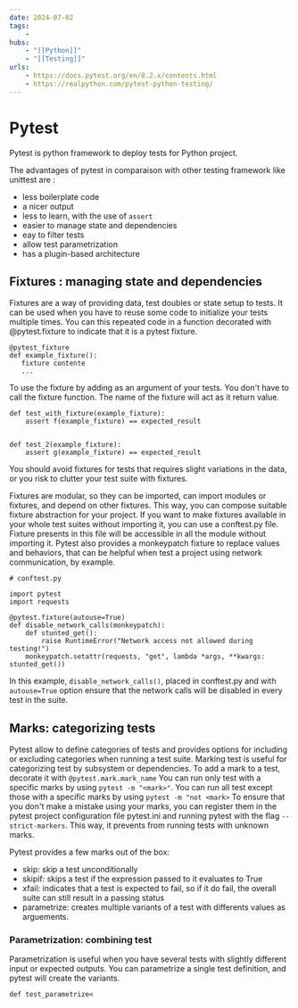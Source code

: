 ```yaml
---
date: 2024-07-02
tags:
    -
hubs:
    - "[[Python]]"
    - "[[Testing]]"
urls:
    - https://docs.pytest.org/en/8.2.x/contents.html
    - https://realpython.com/pytest-python-testing/
---
```


# Pytest 

Pytest is python framework to deploy tests for Python project.

The advantages of pytest in comparaison with other testing framework like unittest are :
 - less boilerplate code
 - a nicer output
 - less to learn, with the use of `assert`
 - easier to manage state and dependencies
 - eay to filter tests
 - allow test parametrization
 - has a plugin-based architecture


 ## Fixtures : managing state and dependencies

 Fixtures are a way of providing data, test doubles or state setup to tests.
 It can be used when you have to reuse some code to initialize your tests multiple times. You can this repeated code in a function
 decorated with @pytest.fixture to indicate that it is a pytest fixture.
 ```
 @pytest_fixture
 def example_fixture():
    fixture contente
    ...
 ```

To use the fixture by adding as an argument of your tests. You don't have to call the fixture function. The name of the fixture will act as it return value.
```
def test_with_fixture(example_fixture):
    assert f(example_fixture) == expected_result


def test_2(example_fixture):
    assert g(example_fixture) == expected_result
```

You should avoid fixtures for tests that requires slight variations in the data, or you risk to clutter your test suite with fixtures.

Fixtures are modular, so they can be imported, can import modules or fixtures, and depend on other fixtures. This way, you can compose suitable fixture abstraction 
for your project.
If you want to make fixtures available in your whole test suites without importing it, you can use a conftest.py file. Fixture presents in this file will be accessible
in all the module without importing it.
Pytest also provides a monkeypatch fixture to replace values and behaviors, that can be helpful when test a project using network communication, by example.

```
# conftest.py

import pytest
import requests

@pytest.fixture(autouse=True)
def disable_network_calls(monkeypatch):
    def stunted_get():
        raise RuntimeError("Network access not allowed during testing!")
    monkeypatch.setattr(requests, "get", lambda *args, **kwargs: stunted_get())
```
In this example, ```disable_network_calls()```, placed in conftest.py and with ```autouse=True``` option ensure that the network calls
will be disabled in every test in the suite. 

## Marks: categorizing tests

Pytest allow to define categories of tests and provides options for including or excluding categories when running a test suite.
Marking test is useful for categorizing test by subsystem or dependencies. 
To add a mark to a test, decorate it with ```@pytest.mark.mark_name```
You can run only test with a specific marks by using ```pytest -m "<mark>"```.
You can run all test except those with a specific marks by using ```pytest -m "not <mark>```
To ensure that you don't make a mistake using your marks, you can register them in the pytest project configuration file pytest.ini
and running pytest with the flag ```--strict-markers```. This way, it prevents from running tests with unknown marks.

Pytest provides a few marks out of the box:
- skip: skip a test unconditionally
- skipif: skips a test if the expression passed to it evaluates to True
- xfail: indicates that a test is expected to fail, so if it do fail, the overall suite can still result in a passing status
- parametrize: creates multiple variants of a test with differents values as arguements.

### Parametrization: combining test

Parametrization is useful when you have several tests with slightly different input or expected outputs.
You can parametrize a single test definition, and pytest will create the variants.
```
def test_parametrize<
```

